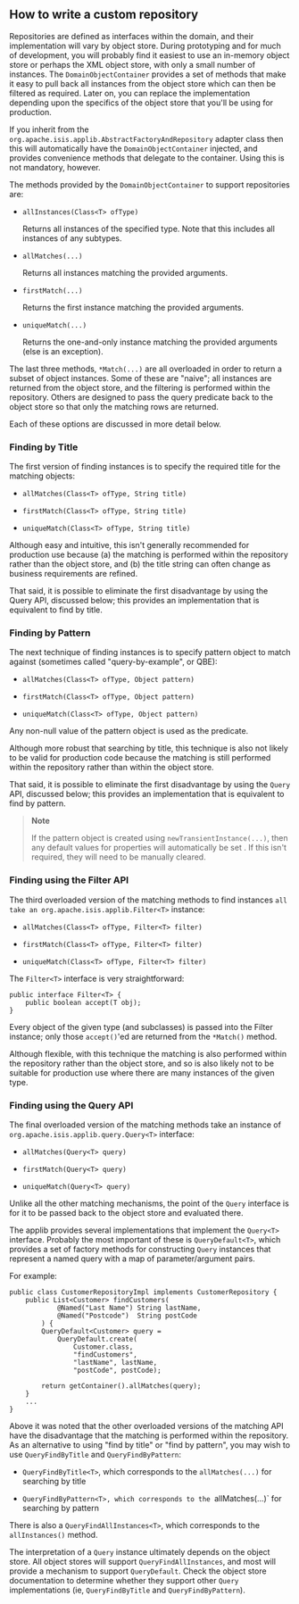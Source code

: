 How to write a custom repository
--------------------------------

Repositories are defined as interfaces within the domain, and their implementation will vary by object store. During prototyping and for much of development, you will probably find it easiest to use an in-memory object store or perhaps the XML object store, with only a small number of instances. The `DomainObjectContainer` provides a set of methods that make it easy to pull back all instances from the object store which can then be filtered as required. Later on, you can replace
the implementation depending upon the specifics of the object store that you'll be using for production.

If you inherit from the 
`org.apache.isis.applib.AbstractFactoryAndRepository` adapter class then this will automatically have the `DomainObjectContainer` injected, and
provides convenience methods that delegate to the container. Using this is not mandatory, however.

The methods provided by the `DomainObjectContainer` to support
repositories are:

-   `allInstances(Class<T> ofType)`

    Returns all instances of the specified type. Note that this includes
    all instances of any subtypes.

-   `allMatches(...)`

    Returns all instances matching the provided arguments.

-   `firstMatch(...)`

    Returns the first instance matching the provided arguments.

-   `uniqueMatch(...)`

    Returns the one-and-only instance matching the provided arguments (else is an exception).

The last three methods, `*Match(...)` are all overloaded in order to return a subset of object instances. Some of these are "naive"; all instances are returned from the object store, and the filtering is performed within the repository. Others are designed to pass the query predicate back to the object store so that only the matching rows are returned.

Each of these options are discussed in more detail below.

### Finding by Title

The first version of finding instances is to specify the required title for the matching objects:

-   `allMatches(Class<T> ofType, String title)`

-   `firstMatch(Class<T> ofType, String title)`

-   `uniqueMatch(Class<T> ofType, String title)`

Although easy and intuitive, this isn't generally recommended for production use because (a) the matching is performed within the repository rather than the object store, and (b) the title string can often change as business requirements are refined.

That said, it is possible to eliminate the first disadvantage by using the Query API, discussed below; this provides an implementation that is equivalent to find by title.

### Finding by Pattern

The next technique of finding instances is to specify pattern object to match against (sometimes called "query-by-example", or QBE):

-   `allMatches(Class<T> ofType, Object pattern)`

-   `firstMatch(Class<T> ofType, Object pattern)`

-   `uniqueMatch(Class<T> ofType, Object pattern)`

Any non-null value of the pattern object is used as the predicate.

Although more robust that searching by title, this technique is also not likely to be valid for production code because the matching is still performed within the repository rather than within the object store.

That said, it is possible to eliminate the first disadvantage by using the `Query` API, discussed below; this provides an implementation that is equivalent to find by pattern.

> **Note**
>
> If the pattern object is created using `newTransientInstance(...)`, then
> any default values for properties will automatically be set <!--(see ?)-->.
> If this isn't required, they will need to be manually cleared.

### Finding using the Filter API

The third overloaded version of the matching methods to find instances
`all take an org.apache.isis.applib.Filter<T>` instance:

-   `allMatches(Class<T> ofType, Filter<T> filter)`

-   `firstMatch(Class<T> ofType, Filter<T> filter)`

-   `uniqueMatch(Class<T> ofType, Filter<T> filter)`

The `Filter<T>` interface is very straightforward:

    public interface Filter<T> {
        public boolean accept(T obj);
    }

Every object of the given type (and subclasses) is passed into the Filter instance; only those `accept()`'ed are returned from the `*Match()` method.

Although flexible, with this technique the matching is also performed within the repository rather than the object store, and so is also likely not to be suitable for production use where there are many instances of the given type.

### Finding using the Query API

The final overloaded version of the matching methods take an instance
of `org.apache.isis.applib.query.Query<T>` interface:

-   `allMatches(Query<T> query)`

-   `firstMatch(Query<T> query)`

-   `uniqueMatch(Query<T> query)`

Unlike all the other matching mechanisms, the point of the `Query` interface is for it to be passed back to the object store and evaluated there.

The applib provides several implementations that implement the
`Query<T>` interface. Probably the most important of these is
`QueryDefault<T>`, which provides a set of factory methods for
constructing `Query` instances that represent a named query with a map of parameter/argument pairs.

For example:

    public class CustomerRepositoryImpl implements CustomerRepository {
        public List<Customer> findCustomers(
                @Named("Last Name") String lastName,
                @Named("Postcode")  String postCode
            ) {
            QueryDefault<Customer> query = 
                QueryDefault.create(
                    Customer.class, 
                    "findCustomers", 
                    "lastName", lastName, 
                    "postCode", postCode);

            return getContainer().allMatches(query);
        }
        ...
    }

Above it was noted that the other overloaded versions of the matching API have the disadvantage that the matching is performed within the repository. As an alternative to using "find by title" or "find by pattern", you may wish to use `QueryFindByTitle` and `QueryFindByPattern`:

-   `QueryFindByTitle<T>`, which corresponds to the `allMatches(...)` for searching by title

-   `QueryFindByPattern<T>, which corresponds to the `allMatches(...)` for searching by pattern

There is also a `QueryFindAllInstances<T>`, which corresponds to the
`allInstances()` method.

The interpretation of a `Query` instance ultimately depends on the object store. All object stores will support `QueryFindAllInstances`, and most will provide a mechanism to support `QueryDefault`. Check the object store documentation to determine whether they support other `Query` implementations (ie, `QueryFindByTitle` and `QueryFindByPattern`).

